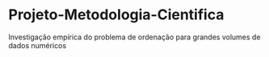 # Projeto-Metodologia-Cientifica
Investigação empírica do problema de ordenação para grandes volumes de dados numéricos
